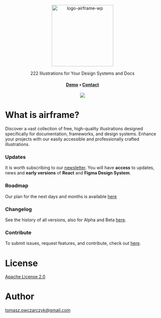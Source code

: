 <p align="center" width="100%">
<a href="https://airframe.vercel.app"><img width="200" alt="logo-airframe-wp" src="https://user-images.githubusercontent.com/2330394/206842713-ba6aa08f-9864-462e-8a49-6fb0db1fdd79.png"></a>
</p>

<p align="center">
222 Illustrations
for Your Design Systems and Docs
</p>

<h4 align="center">
<a href="http://airframe-illustrations.vercel.app">Demo</a> &bull;
<a href="mailto:tomasz.owczarczyk@gmail.com">Contact</a>
</h4>

<p align="center" width="100%">
<a href="https://airframe.vercel.app"><img src="https://user-images.githubusercontent.com/2330394/206843155-18bbf231-ecdc-45c8-b584-0e092d1b3955.png" /></a>
</p>


# What is airframe?
Discover a vast collection of free, high-quality illustrations designed specifically for documentation, frameworks, and design systems. Enhance your projects with our easily accessible and professionally crafted illustrations.


### Updates
It is worth subscribing to our [newsletter](news).
You will have **access** to updates, news and **early versions** of **React** and **Figma Design System**.

### Roadmap
Our plan for the next days and months is available <a href="https://zeroheight.com/71219a745/p/38da44-roadmap">here</a>

### Changelog
See the history of all versions, also for Alpha and Beta <a href="https://zeroheight.com/71219a745/p/8575e1-release-notes">here</a>.

### Contribute
To submit issues, request features, and contribute, check out <a href="https://github.com/0wczar/BS5-Jekyll/issues">here</a>.

# License
<a href="#">Apache License 2.0</a>

# Author
tomasz.owczarczyk@gmail.com
